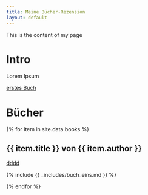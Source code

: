 ```yaml
---
title: Meine Bücher-Rezension
layout: default
---
```


This is the content of my page
# Intro
Lorem Ipsum

[erstes Buch](_includes/buch_eins.md)

# Bücher
{% for item in site.data.books %}
## {{ item.title }} von {{ item.author }}
<a href="books/{{ item.summary }}">dddd</a>

{% include {{ _includes/buch_eins.md }} %}

{% endfor %}
